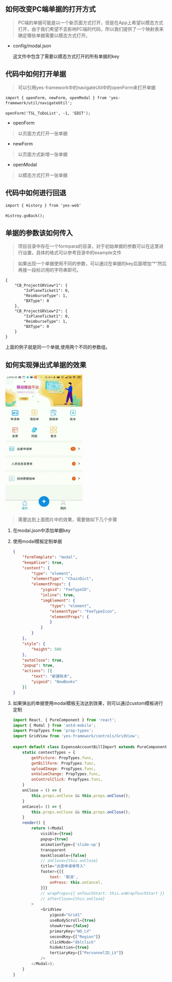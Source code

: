 ## 如何改变PC端单据的打开方式
> PC端的单据可能是以一个新页面方式打开，但是在App上希望以模态方式打开，由于我们希望不去影响PC端的代码，所以我们提供了一个映射表来确定哪些单据需要以模态方式打开。

* config/modal.json

    这文件中包含了需要以模态方式打开的所有单据的key



## 代码中如何打开单据
> 可以引用yes-framework中的navigateUtil中的openForm来打开单据

```
import { openForm, newForm, openModal } from 'yes-framework/util/navigateUtil';

openForm('TSL_ToDoList', -1, 'EDIT');
```
* openForm

>以页面方式打开一张单据

* newForm

> 以页面方式新增一张单据

* openModal

> 以模态方式打开一张单据

## 代码中如何进行回退

```
import { History } from 'yes-web'

Histroy.goBack();
```


## 单据的参数该如何传入

> 项目目录中存在一个formpara的目录，对于初始单据的参数可以在这里进行设置，具体的格式可以参考目录中的example文件

> 如果出现一个单据使用不同的参数，可以通过在单据的key后面增加“*”然后再接一段标识用的字符串即可。

```
{
    "CB_ProjectGRView*1": {
        "IsPlaneTicket1": 0,
        "ReimburseType": 1,
        "BXType": 0
    },
    "CB_ProjectGRView*2": {
        "IsPlaneTicket1": 0,
        "ReimburseType": 1,
        "BXType": 0
    }
}
```

上面的例子就是同一个单据,使用两个不同的参数组。

## 如何实现弹出式单据的效果

  ![图片描述](./res/showformasmodal.gif)

  >需要达到上面图片中的效果，需要做如下几个步骤


1. 在modal.json中添加单据key

2. 使用modal模板定制单据

    ```json
    {
        "formTemplate": "modal",
        "keepAlive": true,
        "content": {
            "type": "element",
            "elementType": "ChainDict",
            "elementProps": {
                "yigoid": "FeeTypeID",
                "inline": true,
                "imgElement": {
                    "type": "element",
                    "elementType": "FeeTypeIcon",
                    "elementProps": {
                    }
                }
            }
        },
        "style": {
            "height": 500
        },
        "autoClose": true,
        "popup": true,
        "actions": [{
            "text": "新建账本",
            "yigoid": "NewBooks"
        }]
    }
    ```

3. 如果弹出的单据使用modal模板无法达到效果，则可以通过custom模板进行定制

    ```javascript
    import React, { PureComponent } from 'react';
    import { Modal } from 'antd-mobile';
    import PropTypes from 'prop-types';
    import GridView from 'yes-framework/controls/GridView';

    export default class ExpenseAccountBillImport extends PureComponent {
        static contextTypes = {
            getPicture: PropTypes.func,
            getBillForm: PropTypes.func,
            uploadImage: PropTypes.func,
            onValueChange: PropTypes.func,
            onControlClick: PropTypes.func,
        }
        onClose = () => {
            this.props.onClose && this.props.onClose();
        }
        onCancel= () => {
            this.props.onClose && this.props.onClose();
        }
        render() {
            return (<Modal
                visible={true}
                popup={true}
                animationType={'slide-up'}
                transparent
                maskClosable={false}
                // onClose={this.onClose}
                title="出差申请单导入"
                footer={[{
                    text: '取消',
                    onPress: this.onCancel,
                }]}
                // wrapProps={{ onTouchStart: this.onWrapTouchStart }}
                // afterClose={this.onClose}
            >
                <GridView
                    yigoid="Grid1"
                    useBodyScroll={true}
                    showArrow={false}
                    primaryKey="NO_LV"
                    secondKey={["Region"]}
                    clickMode="dblclick"
                    hideAction={true}
                    tertiaryKey={["PersonnelID_LV"]}
                />
            </Modal>);
        }
    }
```

